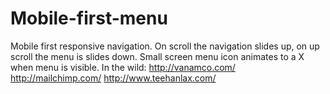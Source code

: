 Mobile-first-menu
=================

Mobile first responsive navigation. On scroll the navigation slides up, on up scroll the menu is slides down.  Small screen menu icon animates to a X when menu is visible.  In the wild:  http://vanamco.com/ http://mailchimp.com/ http://www.teehanlax.com/
